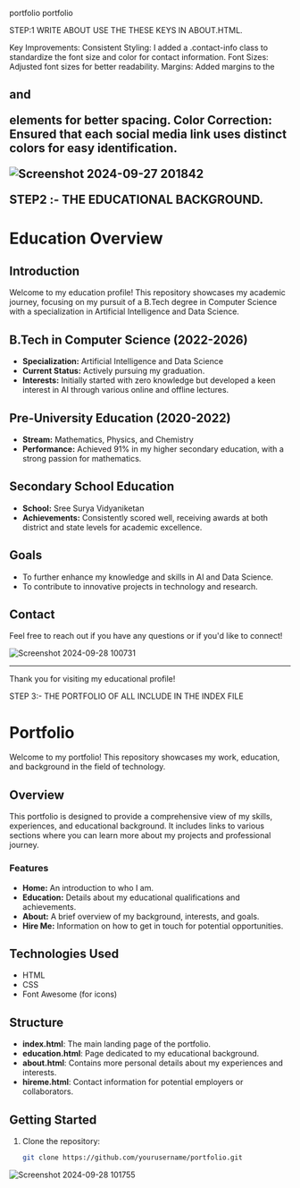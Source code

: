  portfolio
 portfolio

STEP:1  WRITE ABOUT USE THE THESE KEYS IN ABOUT.HTML.

Key Improvements:
Consistent Styling: I added a .contact-info class to standardize the font size and color for contact information.
Font Sizes: Adjusted font sizes for better readability.
Margins: Added margins to the <h2> and <p> elements for better spacing.
Color Correction: Ensured that each social media link uses distinct colors for easy identification.

![Screenshot 2024-09-27 201842](https://github.com/user-attachments/assets/c77aa310-3302-4a59-a7ad-af4ae76038f2) 

STEP2 :- THE EDUCATIONAL BACKGROUND.

# Education Overview

## Introduction
Welcome to my education profile! This repository showcases my academic journey, focusing on my pursuit of a B.Tech degree in Computer Science with a specialization in Artificial Intelligence and Data Science.

## B.Tech in Computer Science (2022-2026)
- **Specialization:** Artificial Intelligence and Data Science
- **Current Status:** Actively pursuing my graduation.
- **Interests:** Initially started with zero knowledge but developed a keen interest in AI through various online and offline lectures.

## Pre-University Education (2020-2022)
- **Stream:** Mathematics, Physics, and Chemistry
- **Performance:** Achieved 91% in my higher secondary education, with a strong passion for mathematics.

## Secondary School Education
- **School:** Sree Surya Vidyaniketan
- **Achievements:** Consistently scored well, receiving awards at both district and state levels for academic excellence.

## Goals
- To further enhance my knowledge and skills in AI and Data Science.
- To contribute to innovative projects in technology and research.

## Contact
Feel free to reach out if you have any questions or if you'd like to connect!

![Screenshot 2024-09-28 100731](https://github.com/user-attachments/assets/2f267f67-7e47-4a6f-accf-c25673243c87)


---

Thank you for visiting my educational profile!


STEP 3:- THE PORTFOLIO OF ALL INCLUDE IN THE INDEX FILE 

# Portfolio

Welcome to my portfolio! This repository showcases my work, education, and background in the field of technology.

## Overview

This portfolio is designed to provide a comprehensive view of my skills, experiences, and educational background. It includes links to various sections where you can learn more about my projects and professional journey.

### Features
- **Home:** An introduction to who I am.
- **Education:** Details about my educational qualifications and achievements.
- **About:** A brief overview of my background, interests, and goals.
- **Hire Me:** Information on how to get in touch for potential opportunities.

## Technologies Used
- HTML
- CSS
- Font Awesome (for icons)

## Structure
- **index.html**: The main landing page of the portfolio.
- **education.html**: Page dedicated to my educational background.
- **about.html**: Contains more personal details about my experiences and interests.
- **hireme.html**: Contact information for potential employers or collaborators.

## Getting Started
1. Clone the repository:
   ```bash
   git clone https://github.com/yourusername/portfolio.git

   
![Screenshot 2024-09-28 101755](https://github.com/user-attachments/assets/1f0ae25f-784a-4f91-b67e-761a25b62dad)



